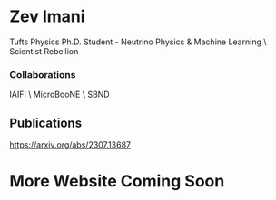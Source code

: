 # Zev Imani 

Tufts Physics Ph.D. Student -
Neutrino Physics & Machine Learning
\\
Scientist Rebellion 

### Collaborations
IAIFI \\ 
MicroBooNE \\ 
SBND 

## Publications 

https://arxiv.org/abs/2307.13687

# More Website Coming Soon 

